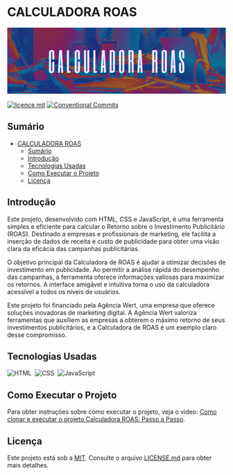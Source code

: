 <!-- Inserir titulo do projeto aqui -->
# CALCULADORA ROAS

<!-- Inserir foto de capa do projeto aqui -->
![Foto de Capa](assets/imgs/foto-capa.jpg)

<!-- Inserir tags relevantes aqui -->
[![licence mit](https://img.shields.io/badge/licence-MIT-blue.svg)](./LICENSE)
[![Conventional Commits](https://img.shields.io/badge/Conventional%20Commits-1.0.0-%23FE5196?logo=conventionalcommits&logoColor=white)](https://conventionalcommits.org)

## Sumário
- [CALCULADORA ROAS](#calculadora-roas)
  - [Sumário](#sumário)
  - [Introdução](#introdução)
  - [Tecnologias Usadas](#tecnologias-usadas)
  - [Como Executar o Projeto](#como-executar-o-projeto)
  - [Licença](#licença)


<!-- Breve explicação sobre o propósito e objetivo do projeto. -->
## Introdução

Este projeto, desenvolvido com HTML, CSS e JavaScript, é uma ferramenta simples e eficiente para calcular o Retorno sobre o Investimento Publicitário (ROAS). Destinado a empresas e profissionais de marketing, ele facilita a inserção de dados de receita e custo de publicidade para obter uma visão clara da eficácia das campanhas publicitárias.

O objetivo principal da Calculadora de ROAS é ajudar a otimizar decisões de investimento em publicidade. Ao permitir a análise rápida do desempenho das campanhas, a ferramenta oferece informações valiosas para maximizar os retornos. A interface amigável e intuitiva torna o uso da calculadora acessível a todos os níveis de usuários.

Este projeto foi financiado pela Agência Wert, uma empresa que oferece soluções inovadoras de marketing digital. A Agência Wert valoriza ferramentas que auxiliem as empresas a obterem o máximo retorno de seus investimentos publicitários, e a Calculadora de ROAS é um exemplo claro desse compromisso.

## Tecnologias Usadas
![HTML](https://img.shields.io/badge/HTML5-E34F26?style=for-the-badge&logo=html5&logoColor=white)&nbsp;
![CSS](https://img.shields.io/badge/CSS3-1572B6?style=for-the-badge&logo=css3&logoColor=white)&nbsp;
![JavaScript](https://img.shields.io/badge/JavaScript-F7DF1E?style=for-the-badge&logo=javascript&logoColor=black)&nbsp;

<!-- ## Estrutura do Projeto
Para entender a estrutura do projeto, consulte [Estrutura do Projeto](link_para_o_documentacao_estrutura.md). -->

## Como Executar o Projeto
Para obter instruções sobre como executar o projeto, veja o video: [Como clonar e executar o projeto Calculadora ROAS: Passo a Passo](https://www.youtube.com/watch?v=vhyWVMQwlbk).

<!-- ## Como Contribuir
Se você quiser contribuir para o projeto, por favor, siga as orientações em [Como Contribuir](link_para_o_documentacao_contribuicao.md). -->

## Licença
Este projeto está sob a [MIT](https://opensource.org/license/mit). Consulte o arquivo [LICENSE.md](LICENSE.md) para obter mais detalhes.